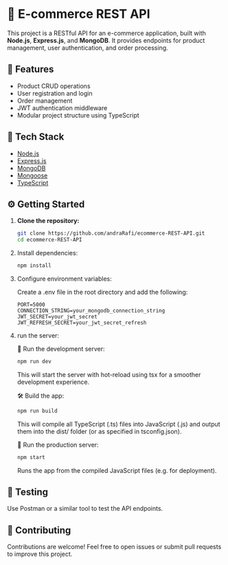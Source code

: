 # 🛒 E-commerce REST API

This project is a RESTful API for an e-commerce application, built with **Node.js**, **Express.js**, and **MongoDB**. It provides endpoints for product management, user authentication, and order processing.

## 🚀 Features

- Product CRUD operations
- User registration and login
- Order management
- JWT authentication middleware
- Modular project structure using TypeScript

## 🧰 Tech Stack

- [Node.js](https://nodejs.org/)
- [Express.js](https://expressjs.com/)
- [MongoDB](https://www.mongodb.com/)
- [Mongoose](https://mongoosejs.com/)
- [TypeScript](https://www.typescriptlang.org/)

## ⚙️ Getting Started

1. **Clone the repository:**

   ```bash
   git clone https://github.com/andraRafi/ecommerce-REST-API.git
   cd ecommerce-REST-API
   ```

2. Install dependencies:
   ```bash
   npm install
   ```
3. Configure environment variables:

   Create a .env file in the root directory and add the following:

   ```
   PORT=5000
   CONNECTION_STRING=your_mongodb_connection_string
   JWT_SECRET=your_jwt_secret`
   JWT_REFRESH_SECRET=your_jwt_secret_refresh
   ```

4. run the server:

   🔄 Run the development server:

   ```bash
   npm run dev
   ```

   This will start the server with hot-reload using tsx for a smoother development experience.

   🛠️ Build the app:

   ```bash
   npm run build
   ```

   This will compile all TypeScript (.ts) files into JavaScript (.js) and output them into the dist/ folder (or as specified in tsconfig.json).

   🚀 Run the production server:

   ```bash
   npm start
   ```

   Runs the app from the compiled JavaScript files (e.g. for deployment).

## 🧪 Testing

Use Postman or a similar tool to test the API endpoints.

## 🤝 Contributing

Contributions are welcome! Feel free to open issues or submit pull requests to improve this project.
